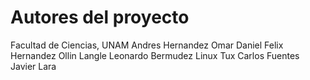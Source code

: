 # Autores del proyecto 

Facultad de Ciencias, UNAM
Andres Hernandez
Omar Daniel
Felix Hernandez
Ollin Langle
Leonardo Bermudez
Linux Tux
Carlos Fuentes
Javier Lara

